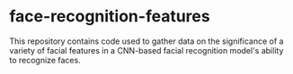 # face-recognition-features

This repository contains code used to gather data on the significance of a variety of
facial features in a CNN-based facial recognition model's ability to recognize faces.